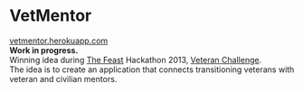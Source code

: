 VetMentor
=========
[vetmentor.herokuapp.com](http://vetmentor.herokuapp.com) <br/>
**Work in progress.** <br/>
Winning idea during [The Feast](http://feastongood.com) Hackathon 2013, 
[Veteran Challenge](https://blogs.bing.com/search/2013/11/11/hacking-to-honor-veterans/). <br/>
The idea is to create an application that connects transitioning veterans with veteran and civilian mentors. <br/>
